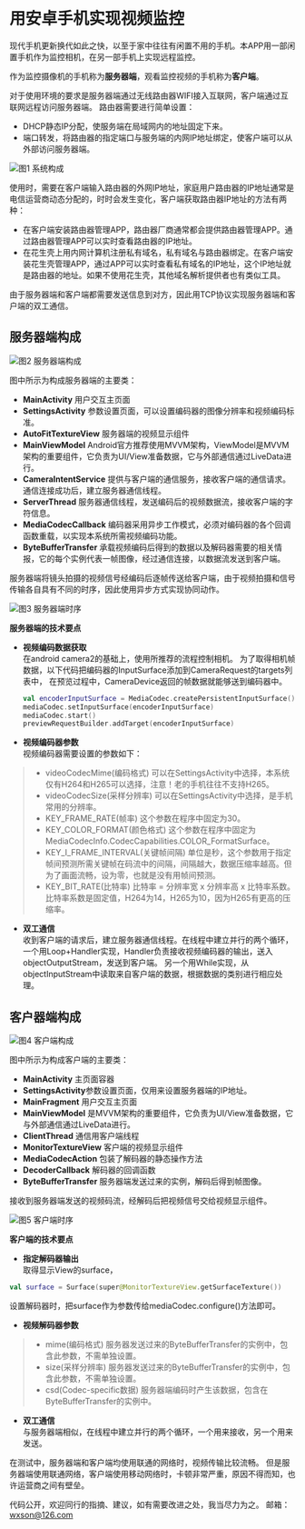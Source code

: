 # **用安卓手机实现视频监控**
现代手机更新换代如此之快，以至于家中往往有闲置不用的手机。本APP用一部闲置手机作为监控相机，在另一部手机上实现远程监控。

作为监控摄像机的手机称为**服务器端**，观看监控视频的手机称为**客户端**。

对于使用环境的要求是服务器端通过无线路由器WIFI接入互联网，客户端通过互联网远程访问服务器端。
路由器需要进行简单设置：
* DHCP静态IP分配，使服务端在局域网内的地址固定下来。
* 端口转发，将路由器的指定端口与服务端的内网IP地址绑定，使客户端可以从外部访问服务器端。

![图1 系统构成](https://github.com/wxson7282/HomeMonitor/blob/master/images/HomeMonitor_1.png)

使用时，需要在客户端输入路由器的外网IP地址，家庭用户路由器的IP地址通常是电信运营商动态分配的，时时会发生变化，客户端获取路由器IP地址的方法有两种：
* 在客户端安装路由器管理APP，路由器厂商通常都会提供路由器管理APP。通过路由器管理APP可以实时查看路由器的IP地址。
* 在花生壳上用内网计算机注册私有域名，私有域名与路由器绑定。在客户端安装花生壳管理APP，通过APP可以实时查看私有域名的IP地址，这个IP地址就是路由器的地址。如果不使用花生壳，其他域名解析提供者也有类似工具。

由于服务器端和客户端都需要发送信息到对方，因此用TCP协议实现服务器端和客户端的双工通信。
## **服务器端构成**

![图2 服务器端构成](https://github.com/wxson7282/HomeMonitor/blob/master/images/HomeMonitor_CameraClasses.png)

图中所示为构成服务器端的主要类：
* **MainActivity** 用户交互主页面
* **SettingsActivity** 参数设置页面，可以设置编码器的图像分辨率和视频编码标准。
* **AutoFitTextureView** 服务器端的视频显示组件
* **MainViewModel** Android官方推荐使用MVVM架构，ViewModel是MVVM架构的重要组件，它负责为UI/View准备数据，它与外部通信通过LiveData进行。
* **CameraIntentService** 提供与客户端的通信服务，接收客户端的通信请求。通信连接成功后，建立服务器通信线程。
* **ServerThread** 服务器通信线程，发送编码后的视频数据流，接收客户端的字符信息。
* **MediaCodecCallback** 编码器采用异步工作模式，必须对编码器的各个回调函数重载，以实现本系统所需视频编码功能。
* **ByteBufferTransfer** 承载视频编码后得到的数据以及解码器需要的相关情报，它的每个实例代表一帧图像，经过通信连接，以数据流发送到客户端。

服务器端将镜头拍摄的视频信号经编码后逐帧传送给客户端，由于视频拍摄和信号传输各自具有不同的时序，因此使用异步方式实现协同动作。

![图3 服务器端时序](https://github.com/wxson7282/HomeMonitor/blob/master/images/HomeMonitor_CameraSequence.png)

**服务器端的技术要点**
* **视频编码数据获取** <br> 在android camera2的基础上，使用所推荐的流程控制相机。
  为了取得相机帧数据，以下代码把编码器的InputSurface添加到CameraRequest的targets列表中，
  在预览过程中，CameraDevice返回的帧数据就能够送到编码器中。<br>
  ```kotlin
  val encoderInputSurface = MediaCodec.createPersistentInputSurface()
  mediaCodec.setInputSurface(encoderInputSurface)
  mediaCodec.start()
  previewRequestBuilder.addTarget(encoderInputSurface)
  ```
* **视频编码器参数** <br>
视频编码器需要设置的参数如下：
>* videoCodecMime(编码格式) 可以在SettingsActivity中选择，本系统仅有H264和H265可以选择，注意！老的手机往往不支持H265。
>* videoCodecSize(采样分辨率) 可以在SettingsActivity中选择，是手机常用的分辨率。
>* KEY_FRAME_RATE(帧率) 这个参数在程序中固定为30。
>* KEY_COLOR_FORMAT(颜色格式) 这个参数在程序中固定为MediaCodecInfo.CodecCapabilities.COLOR_FormatSurface。
>* KEY_I_FRAME_INTERVAL(关键帧间隔) 单位是秒，这个参数用于指定帧间预测所需关键帧在码流中的间隔，间隔越大，数据压缩率越高。但为了画面流畅，设为零，也就是没有用帧间预测。
>* KEY_BIT_RATE(比特率) 比特率 = 分辨率宽 x 分辨率高 x 比特率系数。比特率系数是固定值，H264为14，H265为10，因为H265有更高的压缩率。

* **双工通信** <br>
收到客户端的请求后，建立服务器通信线程。在线程中建立并行的两个循环，一个用Loop+Handler实现，Handler负责接收视频编码器的输出，送入objectOutputStream，发送到客户端。
另一个用While实现，从objectInputStream中读取来自客户端的数据，根据数据的类别进行相应处理。

## **客户器端构成**

![图4 客户端构成](https://github.com/wxson7282/HomeMonitor/blob/master/images/HomeMonitor_MonitorClasses.png)

图中所示为构成客户端的主要类：
* **MainActivity** 主页面容器
* **SettingsActivity**参数设置页面，仅用来设置服务器端的IP地址。
* **MainFragment** 用户交互主页面
* **MainViewModel** 是MVVM架构的重要组件，它负责为UI/View准备数据，它与外部通信通过LiveData进行。
* **ClientThread** 通信用客户端线程
* **MonitorTextureView** 客户端的视频显示组件
* **MediaCodecAction** 包装了解码器的静态操作方法
* **DecoderCallback** 解码器的回调函数
* **ByteBufferTransfer** 服务器端发送过来的实例，解码后得到帧图像。

接收到服务器端发送的视频码流，经解码后把视频信号交给视频显示组件。

![图5 客户端时序](https://github.com/wxson7282/HomeMonitor/blob/master/images/HomeMonitor_MonitorSequence.png)

**客户端的技术要点**
* **指定解码器输出** <br>
取得显示View的surface，
```kotlin
val surface = Surface(super@MonitorTextureView.getSurfaceTexture())
```
设置解码器时，把surface作为参数传给mediaCodec.configure()方法即可。

* **视频解码器参数** <br>
>* mime(编码格式) 服务器发送过来的ByteBufferTransfer的实例中，包含此参数，不需单独设置。
>* size(采样分辨率) 服务器发送过来的ByteBufferTransfer的实例中，包含此参数，不需单独设置。
>* csd(Codec-specific数据) 服务器端编码时产生该数据，包含在ByteBufferTransfer的实例中。
* **双工通信** <br>
与服务器端相似，在线程中建立并行的两个循环，一个用来接收，另一个用来发送。

在测试中，服务器端和客户端均使用联通的网络时，视频传输比较流畅。
但是服务器端使用联通网络，客户端使用移动网络时，卡顿非常严重，原因不得而知，也许运营商之间有壁垒。

代码公开，欢迎同行的指摘、建议，如有需要改进之处，我当尽力为之。
邮箱：wxson@126.com

